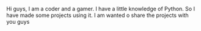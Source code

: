 Hi guys, I am a coder and a gamer. I have a little knowledge of Python. 
So I have made some projects using it. I am wanted o share the projects with you guys
